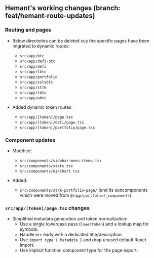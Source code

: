 ## Hemant's working changes (branch: feat/hemant-route-updates)

### Routing and pages

- Below directories can be deleted cuz the specific pages have been migrated to dynamic routes:
  - `src/app/btc`
  - `src/app/defi-btc`
  - `src/app/defi`
  - `src/app/lbtc`
  - `src/app/portfolio`
  - `src/app/solvbtc`
  - `src/app/strk`
  - `src/app/tbtc`
  - `src/app/wbtc`

- Added dynamic token routes:
  - `src/app/[token]/page.tsx`
  - `src/app/[token]/defi/page.tsx`
  - `src/app/[token]/portfolio/page.tsx`

### Component updates

- Modified:
  - `src/components/sidebar-menu-items.tsx`
  - `src/components/stats.tsx`
  - `src/components/ui/chart.tsx`

- Added:
  - `src/components/strk-portfolio-page/` (and its subcomponents which were moved from `@/app/portfolio/_components`)

### `src/app/[token]/page.tsx` changes

- Simplified metadata generation and token normalization:
  - Use a single lowercase pass (`lowerToken`) and a lookup map for symbols.
  - Handle `btc` early with a dedicated title/description.
  - Use `import type { Metadata }` and drop unused default React import.
  - Use implicit function component type for the page export.

